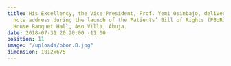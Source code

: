 ```yaml
---
title: His Excellency, the Vice President, Prof. Yemi Osinbajo, delivering his key
  note address during the launch of the Patients’ Bill of Rights (PBoR) at the State
  House Banquet Hall, Aso Villa, Abuja.
date: 2018-07-31 20:20:00 -11:00
position: 11
image: "/uploads/pbor.8.jpg"
dimension: 1012x675
---
```


